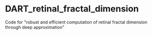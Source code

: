 # DART_retinal_fractal_dimension
Code for "robust and efficient computation of retinal fractal dimension through deep approximation"

